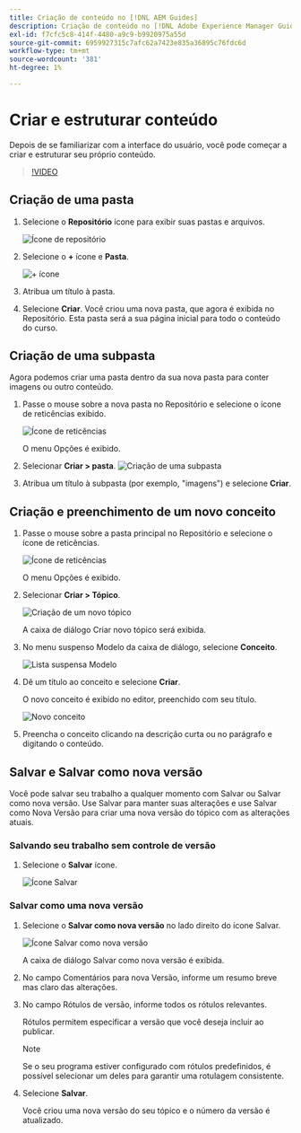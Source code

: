 ```yaml
---
title: Criação de conteúdo no [!DNL AEM Guides]
description: Criação de conteúdo no [!DNL Adobe Experience Manager Guides]
exl-id: f7cfc5c8-414f-4480-a9c9-b9920975a55d
source-git-commit: 6959927315c7afc62a7423e835a36895c76fdc6d
workflow-type: tm+mt
source-wordcount: '381'
ht-degree: 1%

---
```


# Criar e estruturar conteúdo

Depois de se familiarizar com a interface do usuário, você pode começar a criar e estruturar seu próprio conteúdo.

>[!VIDEO](https://video.tv.adobe.com/v/336657?quality=12&learn=on)

## Criação de uma pasta

1. Selecione o **Repositório** ícone para exibir suas pastas e arquivos.

   ![Ícone de repositório](images/common/repository-icon.png)

1. Selecione o **+** ícone e **Pasta**.

   ![+ ícone](images/lesson-3/+-icon.png)

1. Atribua um título à pasta.
1. Selecione **Criar**.
Você criou uma nova pasta, que agora é exibida no Repositório. Esta pasta será a sua página inicial para todo o conteúdo do curso.

## Criação de uma subpasta

Agora podemos criar uma pasta dentro da sua nova pasta para conter imagens ou outro conteúdo.

1. Passe o mouse sobre a nova pasta no Repositório e selecione o ícone de reticências exibido.

   ![Ícone de reticências](images/lesson-3/ellipses-icon.png)

   O menu Opções é exibido.

1. Selecionar **Criar \> pasta**.
   ![Criação de uma subpasta](images/lesson-3/create-subfolder-with-markings.png)

1. Atribua um título à subpasta (por exemplo, &quot;imagens&quot;) e selecione **Criar**.

## Criação e preenchimento de um novo conceito

1. Passe o mouse sobre a pasta principal no Repositório e selecione o ícone de reticências.

   ![Ícone de reticências](images/lesson-3/ellipses-icon.png)

   O menu Opções é exibido.

1. Selecionar **Criar \> Tópico**.

   ![Criação de um novo tópico](images/lesson-3/create-topic-with-markings.png)

   A caixa de diálogo Criar novo tópico será exibida.

1. No menu suspenso Modelo da caixa de diálogo, selecione **Conceito**.

   ![Lista suspensa Modelo](images/lesson-3/dropdown-with-markings.png)

1. Dê um título ao conceito e selecione **Criar**.

   O novo conceito é exibido no editor, preenchido com seu título.

   ![Novo conceito](images/lesson-3/new-concept.png)

1. Preencha o conceito clicando na descrição curta ou no parágrafo e digitando o conteúdo.

## Salvar e Salvar como nova versão

Você pode salvar seu trabalho a qualquer momento com Salvar ou Salvar como nova versão. Use Salvar para manter suas alterações e use Salvar como Nova Versão para criar uma nova versão do tópico com as alterações atuais.

### Salvando seu trabalho sem controle de versão

1. Selecione o **Salvar** ícone.

   ![Ícone Salvar](images/common/save.png)

### Salvar como uma nova versão

1. Selecione o **Salvar como nova versão** no lado direito do ícone Salvar.

   ![Ícone Salvar como nova versão](images/common/save-as-new-version.png)

   A caixa de diálogo Salvar como nova versão é exibida.

1. No campo Comentários para nova Versão, informe um resumo breve mas claro das alterações.
1. No campo Rótulos de versão, informe todos os rótulos relevantes.

   Rótulos permitem especificar a versão que você deseja incluir ao publicar.

   >[!NOTE]
   > 
   > Se o seu programa estiver configurado com rótulos predefinidos, é possível selecionar um deles para garantir uma rotulagem consistente.

1. Selecione **Salvar**.

   Você criou uma nova versão do seu tópico e o número da versão é atualizado.
